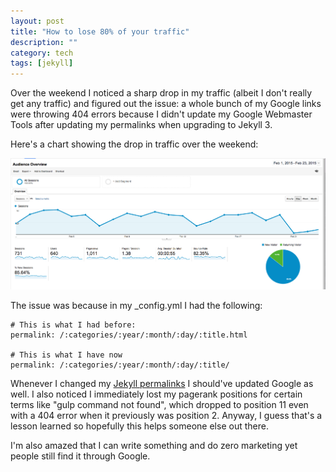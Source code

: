 ```yaml
---
layout: post
title: "How to lose 80% of your traffic"
description: ""
category: tech
tags: [jekyll]
---
```



Over the weekend I noticed a sharp drop in my traffic (albeit I don't really get any traffic) and figured out
the issue: a whole bunch of my Google links were throwing 404 errors because I didn't update my Google Webmaster
Tools after updating my permalinks when upgrading to Jekyll 3.

Here's a chart showing the drop in traffic over the weekend:

<a class="lightbox" href="/assets/img/metrics/2_23_15/weekly_history.png"><img class='imageSpotlight' src="/assets/img/metrics/2_23_15/weekly_history.png"/></a>

The issue was because in my _config.yml I had the following:

<pre><code class="prettyprint"># This is what I had before:
permalink: /:categories/:year/:month/:day/:title.html

# This is what I have now
permalink: /:categories/:year/:month/:day/:title/
</code></pre>

Whenever I changed my [Jekyll permalinks](http://jekyllrb.com/docs/permalinks/) I should've updated Google as well.
I also noticed I immediately lost my pagerank positions for certain terms like "gulp command not found", which dropped
to position 11 even with a 404 error when it previously was position 2. Anyway, I guess that's a lesson learned
so hopefully this helps someone else out there.

I'm also amazed that I can write something and do zero marketing yet people still find it through Google.
